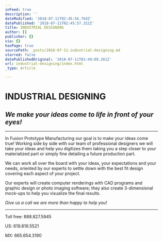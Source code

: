 ```yaml
---
inFeed: true
description: ''
dateModified: '2018-07-11T02:45:56.764Z'
datePublished: '2018-07-11T02:45:57.322Z'
title: INDUSTRIAL DESIGNING
author: []
publisher: {}
via: {}
hasPage: true
sourcePath: _posts/2018-07-11-industrial-designing.md
starred: false
datePublishedOriginal: '2018-07-11T01:49:09.261Z'
url: industrial-designing/index.html
_type: Article

---
```

# INDUSTRIAL DESIGNING

## _We make your ideas come to life in front of your eyes!_

---

In Fusion Prototype Manufacturing our goal is to make your ideas come true! Working side by side with our team of professional designers we will take your ideas and help you digitizes them taking you a step closer to your materialized part or simply fine detailing a
future production part.

We can work all over the board with your ideas, your expectations and your needs, oriented by our experts to settle down with the best fit design covering each aspect of your project.

Our experts will create computer renderings with CAD programs and graphic design or photo imaging software; they also create 3-dimensional mock-ups to help you visualize the final results.

_Give us a call we are more than happy to help you!_

---

Toll free: 888.827.5945

US: 619.819.5521

MX: 665.654.3190